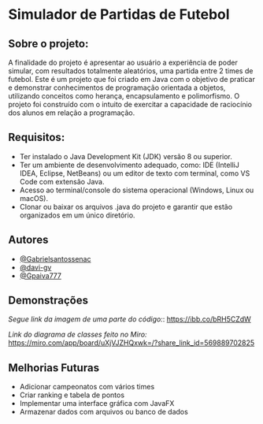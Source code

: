 
# Simulador de Partidas de Futebol




## Sobre o projeto:

A finalidade do projeto é apresentar ao usuário a experiência de poder simular, com resultados totalmente aleatórios, uma partida entre 2 times de futebol. Este é um projeto que foi criado em Java com o objetivo de praticar e demonstrar conhecimentos de programação orientada a objetos, utilizando conceitos como herança, encapsulamento e polimorfismo. O projeto foi construído com o intuito de exercitar a capacidade de raciocínio dos alunos em relação a programação.
## Requisitos:

- Ter instalado o Java Development Kit (JDK) versão 8 ou superior.
- Ter um ambiente de desenvolvimento adequado, como: IDE (IntelliJ IDEA, Eclipse, NetBeans) ou um editor de texto com terminal, como VS Code com extensão Java.
- Acesso ao terminal/console do sistema operacional (Windows, Linux ou macOS).
- Clonar ou baixar os arquivos .java do projeto e garantir que estão organizados em um único diretório.


## Autores

- [@Gabrielsantossenac](https://www.github.com/Gabrielsantossenac)
- [@davi-gv](https://www.github.com/davi-gv)
- [@Gpaiva777](https://www.github.com/Gpaiva777)

## Demonstrações
*Segue link da imagem de uma parte do código:*: 
https://ibb.co/bRH5CZdW



*Link do diagrama de classes feito no Miro:*
https://miro.com/app/board/uXjVJZHQxwk=/?share_link_id=569889702825

##  Melhorias Futuras

- Adicionar campeonatos com vários times
- Criar ranking e tabela de pontos
- Implementar uma interface gráfica com JavaFX
- Armazenar dados com arquivos ou banco de dados
